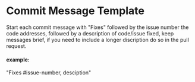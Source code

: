 # Commit Message Template

Start each commit message with "Fixes" followed by the issue number the code addresses, followed by a description of code/issue fixed, keep messages brief, if you need to include a longer discription do so in the pull request.

#### example:

"Fixes #issue-number, desciption"
